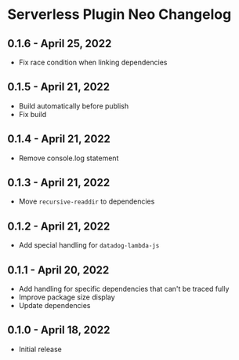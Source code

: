 # Serverless Plugin Neo Changelog

## 0.1.6 - April 25, 2022

- Fix race condition when linking dependencies

## 0.1.5 - April 21, 2022

- Build automatically before publish
- Fix build

## 0.1.4 - April 21, 2022

- Remove console.log statement

## 0.1.3 - April 21, 2022

- Move `recursive-readdir` to dependencies

## 0.1.2 - April 21, 2022

- Add special handling for `datadog-lambda-js`

## 0.1.1 - April 20, 2022

- Add handling for specific dependencies that can't be traced fully
- Improve package size display
- Update dependencies

## 0.1.0 - April 18, 2022

- Initial release
